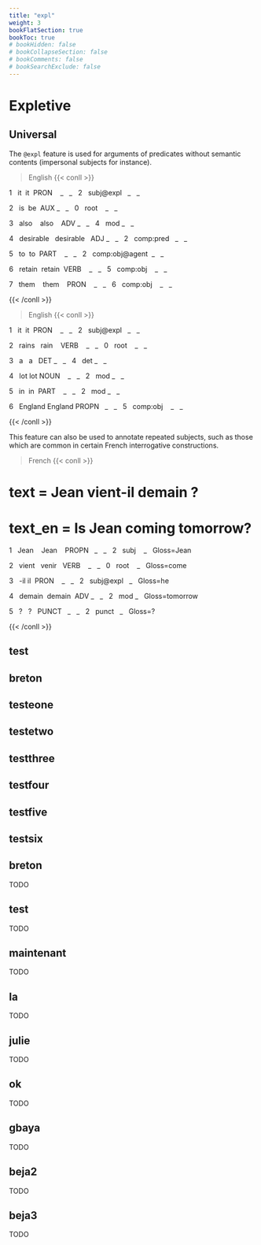 ```yaml
---
title: "expl"
weight: 3
bookFlatSection: true
bookToc: true
# bookHidden: false
# bookCollapseSection: false
# bookComments: false
# bookSearchExclude: false
---
```

# Expletive

## Universal 

The `@expl` feature is used for arguments of predicates without semantic contents (impersonal subjects for instance).

> English
{{< conll >}}

1   it  it  PRON    _   _   2   subj@expl   _   _

2   is  be  AUX _   _   0   root    _   _

3   also    also    ADV _   _   4   mod _   _

4   desirable   desirable   ADJ _   _   2   comp:pred   _   _

5   to  to  PART    _   _   2   comp:obj@agent  _   _

6   retain  retain  VERB    _   _   5   comp:obj    _   _

7   them    them    PRON    _   _   6   comp:obj    _   _

{{< /conll >}}

> English
{{< conll >}}

1   it  it  PRON    _   _   2   subj@expl   _   _

2   rains   rain    VERB    _   _   0   root    _   _

3   a   a   DET _   _   4   det _   _

4   lot lot NOUN    _   _   2   mod _   _

5   in  in  PART    _   _   2   mod _   _

6   England England PROPN   _   _   5   comp:obj    _   _

{{< /conll >}}


This feature can also be used to annotate repeated subjects, such as those which are common in certain French interrogative constructions.

> French 
{{< conll >}}

# text = Jean vient-il demain ?

# text_en = Is Jean coming tomorrow?

1   Jean    Jean    PROPN   _   _   2   subj    _   Gloss=Jean

2   vient   venir   VERB    _   _   0   root    _   Gloss=come

3   -il il  PRON    _   _   2   subj@expl   _   Gloss=he

4   demain  demain  ADV _   _   2   mod _   Gloss=tomorrow

5   ?   ?   PUNCT   _   _   2   punct   _   Gloss=?

{{< /conll >}}
## test 



## breton 



## testeone 



## testetwo 



## testthree 



## testfour 



## testfive 



## testsix 



## breton

 TODO 


## test

 TODO 


## maintenant

 TODO 


## la

 TODO 


## julie

TODO 



## ok

TODO 



## gbaya

TODO 



## beja2

TODO 



## beja3

TODO 

